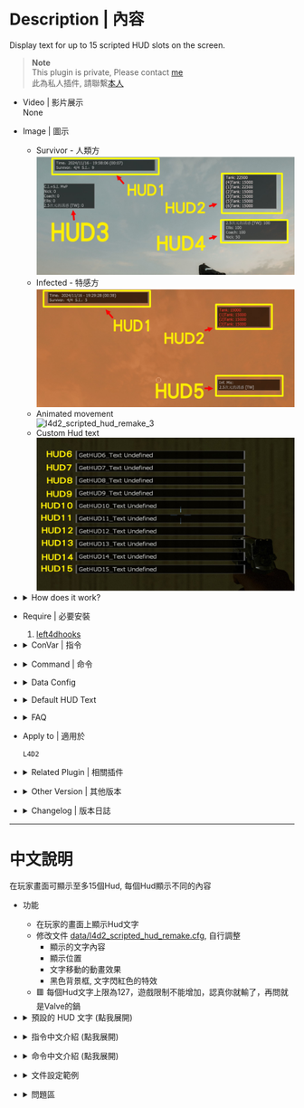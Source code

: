 # Description | 內容
Display text for up to 15 scripted HUD slots on the screen.

> __Note__ <br/>
This plugin is private, Please contact [me](https://github.com/fbef0102/Game-Private_Plugin#私人插件列表-private-plugins-list)<br/>
此為私人插件, 請聯繫[本人](https://github.com/fbef0102/Game-Private_Plugin#私人插件列表-private-plugins-list)

* Video | 影片展示
<br/>None

* Image | 圖示
	* Survivor - 人類方
	<br/>![l4d2_scripted_hud_remake_1](image/l4d2_scripted_hud_remake_1.jpg)
	* Infected - 特感方
	<br/>![l4d2_scripted_hud_remake_2](image/l4d2_scripted_hud_remake_2.jpg)
	* Animated movement
	<br/>![l4d2_scripted_hud_remake_3](image/l4d2_scripted_hud_remake_3.gif)
	* Custom Hud text
	<br/>![l4d2_scripted_hud_remake_4](image/l4d2_scripted_hud_remake_4.jpg)

* <details><summary>How does it work?</summary>

	* Display HUD Text on player's screen
	* Adjust each hud in file [data/l4d2_scripted_hud_remake.cfg](data/l4d2_scripted_hud_remake.cfg),
		* Custom text
		* Position
		* Animated movement 
		* Background, blink from white to red
	* 🟥 The limit of each HUD text is up to 127 characters. (Go ask Valve)
</details>

* Require | 必要安裝
	1. [left4dhooks](https://forums.alliedmods.net/showthread.php?t=321696)

* <details><summary>ConVar | 指令</summary>

	* cfg/sourcemod/l4d2_scripted_hud_remake.cfg
		```php
		// Enable/Disable the plugin.
		// 0 = Disable, 1 = Enable.
		l4d2_scripted_hud_remake_enable "1"
		```
</details>

* <details><summary>Command | 命令</summary>

	* **Reload the data file and refreash hud (Access: ADMFLAG_ROOT)**
		```php
		sm_l4d2_scripted_hud_remake_reload_data
		```
</details>

* <details><summary>Data Config</summary>
  
	* [data/l4d2_scripted_hud_remake.cfg](data/l4d2_scripted_hud_remake.cfg)
		> Manual in this file, click for more details...
</details>

* <details><summary>Default HUD Text</summary>

	* HUD 1:
		1. System Time + Map Played Time + Survivor Count + Infected Count
		2. System Time + Survivor Count + Infected Count
        3. System Time + Survivor Count
        4. System Time
	* HUD 2:
		1. Tank Health
		2. Server HostName + Server Slots
	* HUD 3: 
		1. S.I. kills rank
		2. C.I.+S.I.+Tank+Witch kills rank
	* HUD 4:
		1. Survivor Mic Speaking
		2. Survivor health
	* HUD 5: 
		1. Infected Mic Speaking
</details>

* <details><summary>FAQ</summary>

	* How to switch HUD Text?
		* Modify ```Display``` key-value in data file

	* How to switch HUD position?
		* Modify ```x_pos``` key-value in data file
		* Modify ```y_pos``` key-value in data file
		<br/>![l4d2_scripted_hud_remake_0](image/l4d2_scripted_hud_remake_0.jpg)

	* How to write message in HUD text as I want?
		1. Modify ```Texts``` key-value in data file

	* Why hud disappear or being cut?	
		* The limit of each HUD text is up to 127 characters.
		* Hud position depends on Gaming Monitor Resolutions
</details>

* Apply to | 適用於
	```
	L4D2
	```

* <details><summary>Related Plugin | 相關插件</summary>

	1. [l4d2_cs_kill_hud](https://github.com/fbef0102/L4D1_2-Plugins/tree/master/l4d2_cs_kill_hud): HUD with cs kill info list.
		> L4D2擊殺提示改成CS遊戲的擊殺列表
</details>

* <details><summary>Other Version | 其他版本</summary>

	1. [l4d2_scripted_hud_remake_1](OtherVersion_其他版本/l4d2_scripted_hud_remake_1): Display different Default HUD Text, for coop campaign (variant 1)
		> 不同的預設 HUD 文字，搭配戰役用 (變體代號1)
	1. [l4d2_scripted_hud_remake_2](OtherVersion_其他版本/l4d2_scripted_hud_remake_2): Display different Default HUD Text, for versus/zonemod campaign (variant 2)
		> 不同的預設 HUD 文字，搭配對抗與Zonemod用 (變體代號2)
</details>

* <details><summary>Changelog | 版本日誌</summary>

	* v1.2h (2024-11-16)
		* Remake plugin, support 15 huds
		* Update cvar, cmd, data file
		* Change plugin name
		* Remove center text
		* Remove vscript, no need

	* v1.1h (2023-11-21)
		* Optimize code and improve performance

	* v1.1.0 (2023-02-13)
		* Display Survivors, Infected, and Spectator MIC Speaking text separately
		* Add HUD 5 for Infected Mic Speaking
		* Add Center text for Spectator Mic Speaking

	* v1.0.5 (2022-11-27)
		* HUD3_TEXT + C.I.+S.I.+Tank+Witch kills rank
		* HUD4_TEXT + Survivor health
		* Add cvars to switch HUDX_TEXT text

	* v1.0.4 (2022-11-24)
		* Kill Infected Counter Rank (HUD3_Text)
		* Time and Survivor/Infected count (HUD1_Text)

	* v1.0.2
		* [By Marttt](https://forums.alliedmods.net/showthread.php?t=331212)
</details>

- - - -
# 中文說明
在玩家畫面可顯示至多15個Hud, 每個Hud顯示不同的內容

* 功能
	* 在玩家的畫面上顯示Hud文字
	* 修改文件 [data/l4d2_scripted_hud_remake.cfg](data/l4d2_scripted_hud_remake.cfg), 自行調整
		* 顯示的文字內容
		* 顯示位置
		* 文字移動的動畫效果
		* 黑色背景框, 文字閃紅色的特效
	* 🟥 每個Hud文字上限為127，遊戲限制不能增加，認真你就輸了，再問就是Valve的鍋

* <details><summary>預設的 HUD 文字 (點我展開)</summary>

	* HUD 1:
		1. 系統時間 + 地圖已遊玩時間 + 倖存者數量 + 特感數量
		2. 系統時間 + 倖存者數量 + 特感數量
        3. 系統時間 + 倖存者數量
        4. 系統時間
	* HUD 2:
		1. Tank 血量
		2. 房名 + 伺服器人數
	* HUD 3: 
		1. 特感擊殺數 統計排行榜
		2. 普通感染者+特感+Tank+Witch擊殺數 統計排行榜
	* HUD 4:
		1. 倖存者玩家語音列表
		2. 倖存者血量狀態
	* HUD 5: 
		1. 特感玩家語音列表
</details>

* <details><summary>指令中文介紹 (點我展開)</summary>

	* cfg/sourcemod/l4d2_scripted_hud_remake.cfg
		```php
		// 0=關閉插件, 1=啟動插件
		l4d2_scripted_hud_remake_enable "1"
		```
</details>

* <details><summary>命令中文介紹 (點我展開)</summary>

	* **重載data文件並刷新所有Huds (權限: ADMFLAG_ROOT)**
		```php
		sm_l4d2_scripted_hud_remake_reload_data
		```
</details>

* <details><summary>文件設定範例</summary>
  
	* [data/l4d2_scripted_hud_remake.cfg](data/l4d2_scripted_hud_remake.cfg)
		> 內有中文說明，可點擊查看
</details>

* <details><summary>問題區</summary>

	* 如何更換預設的 HUD 文字?
		* 在data文件裡請修改 ```Display``

	* 如何改變 HUD 位置?
		* 在data文件裡修改 ```x_pos```
		* 在data文件裡修改 ```y_pos``` 
		<br/>![l4d2_scripted_hud_remake_0](image/l4d2_scripted_hud_remake_0.jpg)

	* 如何修改在 HUD 加入自己寫的文字?
		* 在data文件裡修改 ```Texts```

	* 為何 HUD 會移位或被切掉?	
		* 每個Hud文字上限為127，遊戲限制不能增加，認真你就輸了
		* 根據玩家自己的遊戲分辨率，看到的Hud位置會有不同，請斟酌修改位置
</details>